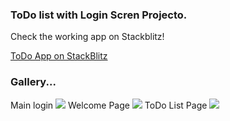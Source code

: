 <h3>ToDo list with Login Scren Projecto.</h3>

Check the working app on Stackblitz! 

[ToDo App on StackBlitz](https://stackblitz.com/edit/stackblitz-starters-cphrzx?file=src%2FApp.js)

<h3>Gallery...</h3>

Main login
<img src="https://github.com/AugustoCarrasco/pt-48-augustocarrasco-todo-list/assets/142824503/f618e07d-682c-4c6e-92c3-a3712e21dcf7"/>
Welcome Page
<img src="https://github.com/AugustoCarrasco/pt-48-augustocarrasco-todo-list/assets/142824503/857e08a0-fd7b-4d33-a2f1-00826603cb79"/>
ToDo List Page
<img src="https://github.com/AugustoCarrasco/pt-48-augustocarrasco-todo-list/assets/142824503/5b5b3694-6c01-4642-acb0-a98a1e174be6"/>


